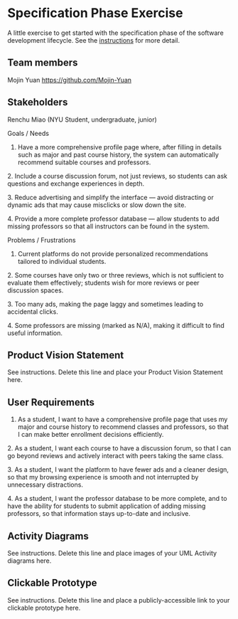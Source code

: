 # Specification Phase Exercise

A little exercise to get started with the specification phase of the software development lifecycle. See the [instructions](instructions.md) for more detail.

## Team members

Mojin Yuan https://github.com/Mojin-Yuan

## Stakeholders

Renchu Miao (NYU Student, undergraduate, junior)

Goals / Needs



1. Have a more comprehensive profile page where, after filling in details such as major and past course history, the system can automatically recommend suitable courses and professors.



2\. Include a course discussion forum, not just reviews, so students can ask questions and exchange experiences in depth.



3\. Reduce advertising and simplify the interface — avoid distracting or dynamic ads that may cause misclicks or slow down the site.



4\. Provide a more complete professor database — allow students to add missing professors so that all instructors can be found in the system.



Problems / Frustrations



1. Current platforms do not provide personalized recommendations tailored to individual students.



2\. Some courses have only two or three reviews, which is not sufficient to evaluate them effectively; students wish for more reviews or peer discussion spaces.



3\. Too many ads, making the page laggy and sometimes leading to accidental clicks.



4\. Some professors are missing (marked as N/A), making it difficult to find useful information.



## Product Vision Statement

See instructions. Delete this line and place your Product Vision Statement here.

## User Requirements



1. As a student, I want to have a comprehensive profile page that uses my major and course history to recommend classes and professors, so that I can make better enrollment decisions efficiently.



2\. As a student, I want each course to have a discussion forum, so that I can go beyond reviews and actively interact with peers taking the same class.



3\. As a student, I want the platform to have fewer ads and a cleaner design, so that my browsing experience is smooth and not interrupted by unnecessary distractions.



4\. As a student, I want the professor database to be more complete, and to have the ability for students to submit application of adding missing professors, so that information stays up-to-date and inclusive.

## Activity Diagrams

See instructions. Delete this line and place images of your UML Activity diagrams here.

## Clickable Prototype

See instructions. Delete this line and place a publicly-accessible link to your clickable prototype here.

